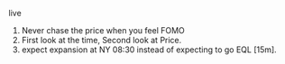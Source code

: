live
 
1. Never chase the price when you feel FOMO  
2. First look at the time, Second look at Price.   
3. expect expansion at NY 08:30 instead of expecting to go EQL [15m].  
